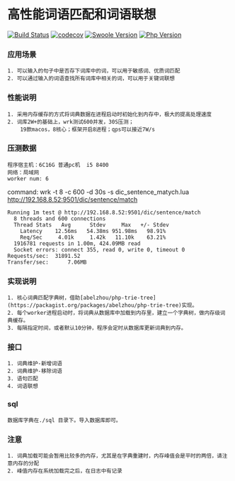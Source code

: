 
# 高性能词语匹配和词语联想
[![Build Status](https://travis-ci.com/lizhanfei/dic.svg?branch=master)](https://travis-ci.com/lizhanfei/dic)
[![codecov](https://codecov.io/gh/lizhanfei/dic/branch/master/graph/badge.svg)](https://codecov.io/gh/lizhanfei/dic)
<a href="https://github.com/swoole/swoole-src"><img src="https://img.shields.io/badge/swoole-%3E=4.4-brightgreen.svg?maxAge=2592000" alt="Swoole Version"></a>
 <a href="https://secure.php.net/"><img src="https://img.shields.io/badge/php-%3E=7.2-brightgreen.svg?maxAge=2592000" alt="Php Version"></a>
### 应用场景
    1. 可以输入的句子中是否存下词库中的词，可以用于敏感词、优质词匹配
    2. 可以通过输入的词语查找所有词库中相关的词，可以用于关键词联想
    
### 性能说明
    1. 采用内存缓存的方式将词典数据在进程启动时初始化到内存中，极大的提高处理速度
    2. 词库2W+的基础上，wrk测试600并发，30S压测；
        19款macos，8核心；框架开启8进程；qps可以接近7W/s
    
### 压测数据
    程序宿主机：6C16G 普通pc机  i5 8400
    网络：局域网
    worker num: 6
command: wrk -t 8 -c 600 -d 30s -s dic_sentence_matych.lua  http://192.168.8.52:9501/dic/sentence/match
```shell
Running 1m test @ http://192.168.8.52:9501/dic/sentence/match
  8 threads and 600 connections
  Thread Stats   Avg      Stdev     Max   +/- Stdev
    Latency    12.56ms   54.38ms 951.98ms   98.91%
    Req/Sec     4.01k     1.42k   11.10k    63.21%
  1916781 requests in 1.00m, 424.09MB read
  Socket errors: connect 355, read 0, write 0, timeout 0
Requests/sec:  31891.52
Transfer/sec:      7.06MB
```
    
### 实现说明
    1. 核心词典匹配字典树，借助[abelzhou/php-trie-tree](https://packagist.org/packages/abelzhou/php-trie-tree)实现。
    2. 每个worker进程启动时，将词典从数据库中加载到内存里，建立一个字典树，做内存级词典缓存。
    3. 每隔指定时间，或者默认10分钟，程序会定时从数据库更新词典到内存。

### 接口
    1. 词典维护-新增词语
    2. 词典维护-移除词语
    3. 语句匹配
    4. 词语联想

### sql
    数据库字典在./sql 目录下。导入数据库即可。
   
### 注意
    1. 词典加载可能会暂用比较多的内存，尤其是在字典重建时，内存峰值会是平时的两倍，请注意内存的分配
    2. 峰值内存在系统加载完之后，在日志中有记录